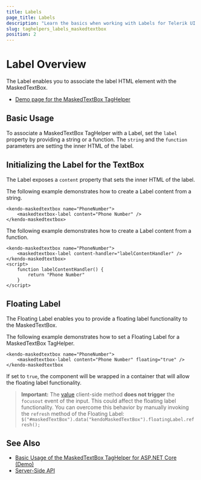 ```yaml
---
title: Labels
page_title: Labels
description: "Learn the basics when working with Labels for Telerik UI MaskedTextBox TagHelper for ASP.NET Core (MVC 6 or ASP.NET Core MVC)."
slug: taghelpers_labels_maskedtextbox
position: 2
---
```


# Label Overview

The Label enables you to associate the label HTML element with the MaskedTextBox.

* [Demo page for the MaskedTextBox TagHelper](https://demos.telerik.com/aspnet-core/maskedtextbox/tag-helper)

## Basic Usage

To associate a MaskedTextBox TagHelper with a Label, set the `label` property by providing a string or a function. The `string` and the `function` parameters are setting the inner HTML of the label.

## Initializing the Label for the TextBox

The Label exposes a `content` property that sets the inner HTML of the label.

The following example demonstrates how to create a Label content from a string.

    <kendo-maskedtextbox name="PhoneNumber">
        <maskedtextbox-label content="Phone Number" />
    </kendo-maskedtextbox>


The following example demonstrates how to create a Label content from a function.

    <kendo-maskedtextbox name="PhoneNumber">
        <maskedtextbox-label content-handler="labelContentHandler" />
    </kendo-maskedtextbox>
    <script>
        function labelContentHandler() {
            return "Phone Number"
        }
    </script>

## Floating Label

The Floating Label enables you to provide a floating label functionality to the MaskedTextBox.

The following example demonstrates how to set a Floating Label for a MaskedTextBox TagHelper.

    <kendo-maskedtextbox name="PhoneNumber">
        <maskedtextbox-label content="Phone Number" floating="true" />
    </kendo-maskedtextbox

If set to `true`, the component will be wrapped in a container that will allow the floating label functionality.

> **Important:** The [value](https://docs.telerik.com/kendo-ui/api/javascript/ui/maskedtextbox/methods/value) client-side method **does not trigger** the `focusout` event of the input.
This could affect the floating label functionality.
You can overcome this behavior by manually invoking the `refresh` method of the Floating Label: `$("#maskedTextBox").data("kendoMaskedTextBox").floatingLabel.refresh();`

## See Also

* [Basic Usage of the MaskedTextBox TagHelper for ASP.NET Core (Demo)](https://demos.telerik.com/aspnet-core/maskedtextbox/tag-helper)
* [Server-Side API](/api/maskedtextbox)
